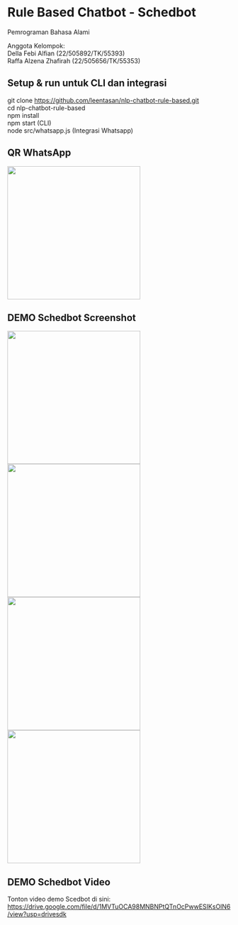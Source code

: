 # Rule Based Chatbot - Schedbot
Pemrograman Bahasa Alami

Anggota Kelompok: <br>
Della Febi Alfian (22/505892/TK/55393) <br>
Raffa Alzena Zhafirah (22/505656/TK/55353) <br>

## Setup & run untuk CLI dan integrasi
git clone https://github.com/leentasan/nlp-chatbot-rule-based.git <br>
cd nlp-chatbot-rule-based <br>
npm install <br>
npm start (CLI) <br>
node src/whatsapp.js (Integrasi Whatsapp) <br>

## QR WhatsApp
<img src="https://github.com/user-attachments/assets/3d5b5df1-a342-4eba-abba-7e87fe0e3173" width="300"/>

## DEMO Schedbot Screenshot
<img src="https://github.com/user-attachments/assets/7c57aa7d-552a-4a0b-afc7-25946bb158ea" width="300"/>
<img src="https://github.com/user-attachments/assets/433ce350-a4ab-476e-9790-2217d185d786" width="300"/>
<img src="https://github.com/user-attachments/assets/633349a7-b008-46bc-974b-f286ac3e2544" width="300"/>
<img src="https://github.com/user-attachments/assets/1f7e8ea1-b14c-4e75-9be2-6288067eaf45" width="300"/>

## DEMO Schedbot Video
Tonton video demo Scedbot di sini: https://drive.google.com/file/d/1MVTuOCA98MNBNPtQTnOcPwwESIKsOlN6/view?usp=drivesdk







